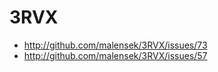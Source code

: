
3RVX
===========================================
- http://github.com/malensek/3RVX/issues/73
- http://github.com/malensek/3RVX/issues/57
